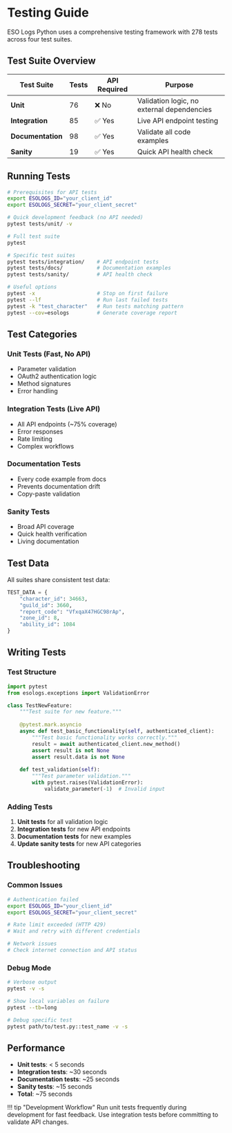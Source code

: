 # Testing Guide

ESO Logs Python uses a comprehensive testing framework with 278 tests across four test suites.

## Test Suite Overview

| Test Suite | Tests | API Required | Purpose |
|-----------|-------|--------------|---------|
| **Unit** | 76 | ❌ No | Validation logic, no external dependencies |
| **Integration** | 85 | ✅ Yes | Live API endpoint testing |
| **Documentation** | 98 | ✅ Yes | Validate all code examples |
| **Sanity** | 19 | ✅ Yes | Quick API health check |

## Running Tests

```bash
# Prerequisites for API tests
export ESOLOGS_ID="your_client_id"
export ESOLOGS_SECRET="your_client_secret"

# Quick development feedback (no API needed)
pytest tests/unit/ -v

# Full test suite
pytest

# Specific test suites
pytest tests/integration/    # API endpoint tests
pytest tests/docs/           # Documentation examples
pytest tests/sanity/         # API health check

# Useful options
pytest -x                    # Stop on first failure
pytest --lf                  # Run last failed tests
pytest -k "test_character"   # Run tests matching pattern
pytest --cov=esologs         # Generate coverage report
```

## Test Categories

### Unit Tests (Fast, No API)
- Parameter validation
- OAuth2 authentication logic
- Method signatures
- Error handling

### Integration Tests (Live API)
- All API endpoints (~75% coverage)
- Error responses
- Rate limiting
- Complex workflows

### Documentation Tests
- Every code example from docs
- Prevents documentation drift
- Copy-paste validation

### Sanity Tests
- Broad API coverage
- Quick health verification
- Living documentation

## Test Data

All suites share consistent test data:

```python
TEST_DATA = {
    "character_id": 34663,
    "guild_id": 3660,
    "report_code": "VfxqaX47HGC98rAp",
    "zone_id": 8,
    "ability_id": 1084
}
```

## Writing Tests

### Test Structure

```python
import pytest
from esologs.exceptions import ValidationError

class TestNewFeature:
    """Test suite for new feature."""
    
    @pytest.mark.asyncio
    async def test_basic_functionality(self, authenticated_client):
        """Test basic functionality works correctly."""
        result = await authenticated_client.new_method()
        assert result is not None
        assert result.data is not None
    
    def test_validation(self):
        """Test parameter validation."""
        with pytest.raises(ValidationError):
            validate_parameter(-1)  # Invalid input
```

### Adding Tests

1. **Unit tests** for all validation logic
2. **Integration tests** for new API endpoints
3. **Documentation tests** for new examples
4. **Update sanity tests** for new API categories

## Troubleshooting

### Common Issues

```bash
# Authentication failed
export ESOLOGS_ID="your_client_id"
export ESOLOGS_SECRET="your_client_secret"

# Rate limit exceeded (HTTP 429)
# Wait and retry with different credentials

# Network issues
# Check internet connection and API status
```

### Debug Mode

```bash
# Verbose output
pytest -v -s

# Show local variables on failure
pytest --tb=long

# Debug specific test
pytest path/to/test.py::test_name -v -s
```

## Performance

- **Unit tests**: < 5 seconds
- **Integration tests**: ~30 seconds  
- **Documentation tests**: ~25 seconds
- **Sanity tests**: ~15 seconds
- **Total**: ~75 seconds

!!! tip "Development Workflow"
    Run unit tests frequently during development for fast feedback. 
    Use integration tests before committing to validate API changes.
